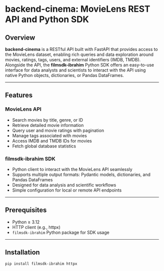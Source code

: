 # backend-cinema: MovieLens REST API and Python SDK

## Overview

**backend-cinema** is a RESTful API built with FastAPI that provides access to the MovieLens dataset, enabling rich queries and data exploration around movies, ratings, tags, users, and external identifiers (IMDB, TMDB). Alongside the API, the **filmsdk-ibrahim** Python SDK offers an easy-to-use interface for data analysts and scientists to interact with the API using native Python objects, dictionaries, or Pandas DataFrames.

---

## Features

### MovieLens API

- Search movies by title, genre, or ID
- Retrieve detailed movie information
- Query user and movie ratings with pagination
- Manage tags associated with movies
- Access IMDB and TMDB IDs for movies
- Fetch global database statistics

### filmsdk-ibrahim SDK

- Python client to interact with the MovieLens API seamlessly
- Supports multiple output formats: Pydantic models, dictionaries, and Pandas DataFrames
- Designed for data analysis and scientific workflows
- Simple configuration for local or remote API endpoints

---

## Prerequisites

- Python ≥ 3.12  
- HTTP client (e.g., httpx)  
- `filmsdk-ibrahim` Python package for SDK usage  

---

## Installation

```bash
pip install filmsdk-ibrahim httpx
